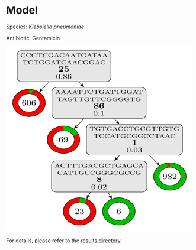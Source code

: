 
# Model

Species: *Klebsiella pneumoniae*

Antibiotic: Gentamicin

<img src="./model.png" width=500 height=500 />

For details, please refer to the [results directory](../../../../../results/cart_b/klebsiella%20pneumoniae/gentamicin/repeat_2/).

